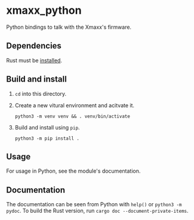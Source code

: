 # xmaxx_python

Python bindings to talk with the Xmaxx's firmware.

## Dependencies

Rust must be [installed](https://www.rust-lang.org/tools/install).

## Build and install

1. `cd` into this directory.

2. Create a new vitural environment and acitvate it.
   ```shell
   python3 -m venv venv && . venv/bin/activate
   ```

3. Build and install using `pip`.
   ```shell
   python3 -m pip install .
   ```

## Usage

For usage in Python, see the module's documentation.

## Documentation

The documentation can be seen from Python with `help()` or `python3 -m pydoc`.
To build the Rust version, run `cargo doc --document-private-items`.
